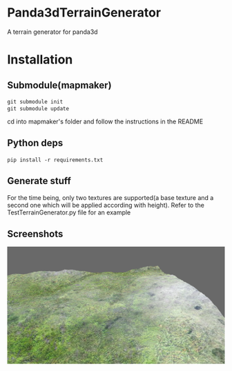 # Panda3dTerrainGenerator
A terrain generator for panda3d

# Installation

## Submodule(mapmaker)
```
git submodule init
git submodule update
```

cd into mapmaker's folder and follow the instructions in the README

## Python deps
```
pip install -r requirements.txt
```

## Generate stuff
For the time being, only two textures are supported(a base texture and a second one which will be applied according with height). Refer to the TestTerrainGenerator.py file for an example

## Screenshots
![Image](./screenshots/screenshot.png)
